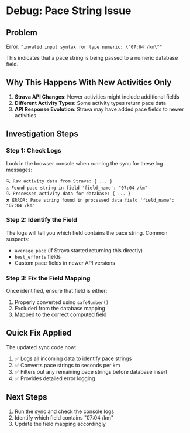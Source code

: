 # Debug: Pace String Issue

## Problem
Error: `"invalid input syntax for type numeric: \"07:04 /km\""`

This indicates that a pace string is being passed to a numeric database field.

## Why This Happens With New Activities Only

1. **Strava API Changes**: Newer activities might include additional fields
2. **Different Activity Types**: Some activity types return pace data
3. **API Response Evolution**: Strava may have added pace fields to newer activities

## Investigation Steps

### Step 1: Check Logs
Look in the browser console when running the sync for these log messages:

```
🔍 Raw activity data from Strava: { ... }
⚠️ Found pace string in field 'field_name': "07:04 /km"
🔍 Processed activity data for database: { ... }
❌ ERROR: Pace string found in processed data field 'field_name': "07:04 /km"
```

### Step 2: Identify the Field
The logs will tell you which field contains the pace string. Common suspects:
- `average_pace` (if Strava started returning this directly)
- `best_efforts` fields
- Custom pace fields in newer API versions

### Step 3: Fix the Field Mapping
Once identified, ensure that field is either:
1. Properly converted using `safeNumber()` 
2. Excluded from the database mapping
3. Mapped to the correct computed field

## Quick Fix Applied
The updated sync code now:
1. ✅ Logs all incoming data to identify pace strings
2. ✅ Converts pace strings to seconds per km
3. ✅ Filters out any remaining pace strings before database insert
4. ✅ Provides detailed error logging

## Next Steps
1. Run the sync and check the console logs
2. Identify which field contains "07:04 /km"
3. Update the field mapping accordingly 